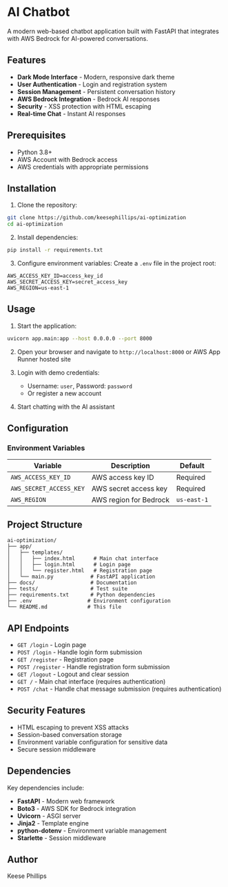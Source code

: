 # AI Chatbot

A modern web-based chatbot application built with FastAPI that integrates with AWS Bedrock for AI-powered conversations.

## Features

- **Dark Mode Interface** - Modern, responsive dark theme
- **User Authentication** - Login and registration system
- **Session Management** - Persistent conversation history
- **AWS Bedrock Integration** - Bedrock AI responses
- **Security** - XSS protection with HTML escaping
- **Real-time Chat** - Instant AI responses

## Prerequisites

- Python 3.8+
- AWS Account with Bedrock access
- AWS credentials with appropriate permissions

## Installation

1. Clone the repository:
```bash
git clone https://github.com/keesephillips/ai-optimization
cd ai-optimization
```

2. Install dependencies:
```bash
pip install -r requirements.txt
```

3. Configure environment variables:
Create a `.env` file in the project root:
```env
AWS_ACCESS_KEY_ID=access_key_id
AWS_SECRET_ACCESS_KEY=secret_access_key
AWS_REGION=us-east-1
```

## Usage

1. Start the application:
```bash
uvicorn app.main:app --host 0.0.0.0 --port 8000
```

2. Open your browser and navigate to `http://localhost:8000` or AWS App Runner hosted site

3. Login with demo credentials:
   - Username: `user`, Password: `password`
   - Or register a new account

4. Start chatting with the AI assistant

## Configuration

### Environment Variables

| Variable                | Description            | Default     |
| ----------------------- | ---------------------- | ----------- |
| `AWS_ACCESS_KEY_ID`     | AWS access key ID      | Required    |
| `AWS_SECRET_ACCESS_KEY` | AWS secret access key  | Required    |
| `AWS_REGION`            | AWS region for Bedrock | `us-east-1` |

## Project Structure

```
ai-optimization/
├── app/
│   ├── templates/
│   │   ├── index.html      # Main chat interface
│   │   ├── login.html      # Login page
│   │   └── register.html   # Registration page
│   └── main.py            # FastAPI application
├── docs/                  # Documentation
├── tests/                 # Test suite
├── requirements.txt       # Python dependencies
├── .env                  # Environment configuration
└── README.md             # This file
```

## API Endpoints

- `GET /login` - Login page
- `POST /login` - Handle login form submission
- `GET /register` - Registration page
- `POST /register` - Handle registration form submission
- `GET /logout` - Logout and clear session
- `GET /` - Main chat interface (requires authentication)
- `POST /chat` - Handle chat message submission (requires authentication)

## Security Features

- HTML escaping to prevent XSS attacks
- Session-based conversation storage
- Environment variable configuration for sensitive data
- Secure session middleware

## Dependencies

Key dependencies include:
- **FastAPI** - Modern web framework
- **Boto3** - AWS SDK for Bedrock integration
- **Uvicorn** - ASGI server
- **Jinja2** - Template engine
- **python-dotenv** - Environment variable management
- **Starlette** - Session middleware

## Author 

Keese Phillips